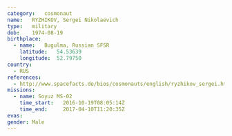 ```yaml
---
category:	cosmonaut
name:	RYZHIKOV, Sergei Nikolaevich
type:	military
dob:	1974-08-19
birthplace:
  - name:	Bugulma, Russian SFSR
    latitude:	54.53639
    longitude:	52.79750
country:
  - RUS
references:
  - http://www.spacefacts.de/bios/cosmonauts/english/ryzhikov_sergei.htm
missions:
  - name: Soyuz MS-02
    time_start:   2016-10-19T08:05:14Z
    time_end:     2017-04-10T11:20:35Z
evas:
gender:	Male
---
```


